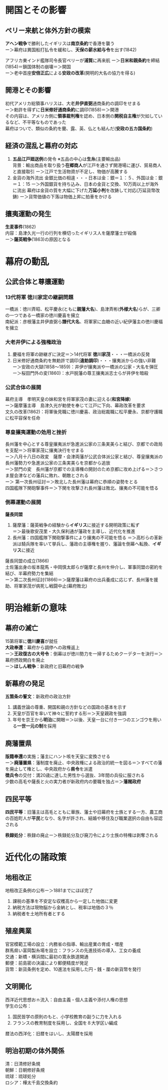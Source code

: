 # 開国とその影響
## ペリー来航と体外方針の模索
**アヘン戦争**で勝利したイギリスは**南京条約**で香港を襲う  
 ー＞幕府は異国船打払令を緩和し、**天保の薪水給与令**を出す(1842)

アフリカ東インド艦隊司令長官ペリーが**浦賀**に再来航
 ー＞**日米和親条約**を締結(1854)＝鎖国体制の崩壊＝＞開国  
 ー＞老中首座**安倍正広**による**安政の改革**(開明的大名の協力を得る)  

## 開港とその影響
初代アメリカ総領事ハリスは、大老**井伊直弼**通商条約の調印をせまる  
ー＞勅許を得ずに**日米修好通商条約**に調印(1858)＝＞開港  
その内容は、アメリカ側に**領事裁判権**を認め、日本側の**関税自主権**が欠如しているなど、不平等なものであった  
幕府はついで、類似の条約を蘭、露、英、仏とも結んだ(**安政の五カ国条約**)

## 経済の混乱と幕府の対応
1. **五品江戸廻送例**の発令 ※五品の中心は**生糸**(主要輸出品)  
背景：輸出商品を取り扱う**在郷商人**が江戸を通さず開港場に運び、貿易商人と直接取引
ー＞江戸で生活物資が不足し、物価が高騰する
2. 金貨の海外流出
金銀比価の相違・・・日本は金：銀＝１：５、外国は金：銀＝１：15
ー＞外国銀貨を持ち込み、日本の金貨と交換、10万両以上が海外に流出
幕府は金貨の質を大幅に下げた**万延小判**を改鋳して対応(万延貨幣改鋳)
ー＞貨幣価値の下落は物価上昇に拍車をかける

## 攘夷運動の発生
**生麦事件**(1862)  
内容：島津久光一行の行列を横切ったイギリス人を薩摩藩士が殺傷  
ー＞**薩英戦争**(1863)の原因となる

# 幕府の動乱
## 公武合体と尊攘運動
### 13代将軍 徳川家定の継嗣問題
一橋派：徳川斉昭、松平慶永(ともに**親藩大名**)、島津斉彬(**外様大名**)らが、三卿の一つである一橋家の徳川慶喜を擁立  
南紀派：彦根藩主井伊直弼ら**譜代大名**、将軍家に血糖の近い紀伊藩主の徳川慶福を擁立

### 大老井伊による強権政治
1. 慶福を将軍の跡継ぎに決定＝＞14代将軍 **徳川家茂**・・・一橋派の反発
2. 日米修好通商条約を無勅許で調印(**違勅調印**)・・・攘夷派からの強い非難  
ー＞安政の大獄(1858〜1859)：井伊が攘夷派や一橋派の公家・大名を弾圧
ー＞桜田門外の変(1860)：水戸脱藩の尊王攘夷派志士らが井伊を暗殺

### 公武合体の展開
幕府主導　孝明天皇の妹和宮を将軍家茂の妻に迎える(**和宮降嫁**)  
ー＞薩摩藩主導　島津久光が勅使を奉じて江戸に下向、幕政改革を要求  
文久の改革(1862)：将軍後見職に徳川慶喜、政治総裁職に松平慶永、京都守護職に松平容保を任命

### 尊皇攘夷運動の効用と挫折
長州藩を中心とする尊皇攘夷派が急進派公家の三条実美らと結び、京都での政局を支配＝＞将軍家茂に攘夷決行をせまる  
ー＞八月十八日の政変　薩摩・会津両藩が公武合体派公家と結び、尊皇攘夷派の長州藩勢力や急進派公家の三条実美らを京都から追放  
ー＞禁門の変　長州藩が京都での主導権の開封のため京都に攻め上げる＝＞さつま屋会津などの藩兵に敗れ、朝敵とされる  
ー＞ 第一次長州征討＝＞敗北した長州藩は幕府に恭順の姿勢をとる  
四国艦隊下関砲撃事件＝＞下関を攻撃され長州藩は敗北、攘夷の不可能を悟る

### 倒幕運動の展開
**薩長同盟**  
1. 薩摩藩：薩英戦争の経験から**イギリス**に接近する開明政策に転ず  
＝＞最後歌安茂里・大久保利通が藩政を主導し、近代化を推進
2. 長州藩：四国艦隊下関砲撃事件により攘夷の不可能を悟る
＝＞高杉らの革新派は騎兵隊を率いて挙兵し、藩政の主導権を握り、藩論を倒幕へ転換、**イギリス**に接近

薩長同盟の成立(1866)  
土佐藩出身の坂本龍馬・中岡慎太郎らが薩摩と長州を仲介し、軍事同盟の密約を結び、半幕府勢力を集結  
ー＞第二次長州征討(1866)＝＞薩摩藩は幕府の出兵養成に応じず、長州藩を援助、将軍家茂が病死し戦闘中止(幕府敗北)

# 明治維新の意味
## 幕府の滅亡
15第将軍に**徳川慶喜**が就任  
**大政奉還**：幕府から調停への政権返上  
ー＞**王政復古の大号令**：倒幕はが徳川勢力を一掃するためクーデターを決行＝＞幕府摂政関白を廃止  
ー＞**ほしん戦争**：新政府と旧幕府の戦争  

## 新幕府の発足
**五箇条の誓文**：新政府の政治方針  
1. 講義世論の尊重、開国和親の方針などの国政の基本を示す
2. 天皇が百官を率いて神々に誓約する形＝＞天皇親政を強調
3. 年号を京王から**明治**に開眼＝＞以後、天皇一台に付き一つのエンゴウを用いる**一世一元の制**を採用

## 廃藩置県
**版籍奉還**の実施；藩主にハント咳を天皇に変換させる  
ー＞**廃藩置県**：藩制度を廃止、中央政権による政治的統一を図る＝＞すべての藩を廃止して権とし、中央政府から**県令**を派遣  
**徴兵令**の交付：満20歳に達した男性から選抜、3年間の兵役に服される  
少数の高毛や薩長と火の実力者が新政府内の要職を独占＝＞**藩閥政府**  

## 四民平等
**四民平等**：旧藩主は高毛とともに華族、藩士や旧幕府を士族とする一方、農工商の百姓町人が**平民**となり、名字が許され、結婚や移住及び職業選択の自由も容認される  

**秩録処分**：秩録の廃止ー＞秩録処分及び廃刀令により士族の特権は剥奪される

# 近代化の諸政策
## 地租改正
地租改正条例の公布ー＞1881までにほぼ完了  
1. 課税の基準を不安定な収穫高から一定した地価に変更
2. 納税方法は現物脳から金納とし、税率は地価の３％
3. 納税者を土地所有者とする

## 殖産興業
官営模範工場の設立：内務省の指導、輸出産業の育成・増産  
群馬県い富岡製糸場を設立：フランスの先進技術の導入、工女の養成  
交通：新橋・横浜間に最初の寛永鉄道開通  
郵便：前島密の決議により郵便精度が発足  
貨幣：新貨条例を定め、10進法を採用した円・銭・厘の新貨幣を発行  

## 文明開化
西洋近代思想おｎ流入：自由主義・個人主義や添付人権の思想  
学生の公布：  
1. 国民皆学の原則のもと、小学校教育の副うに力を入れる
2. フランスの教育制度を採用し、全国を８大学区い編成

暦法の西洋化：旧暦をはいし、太陽暦を採用

## 明治初期の体外関係
清：日清修好条規  
朝鮮：日朝修好条規  
琉球：琉球処分  
ロシア：樺太千島交換条約
